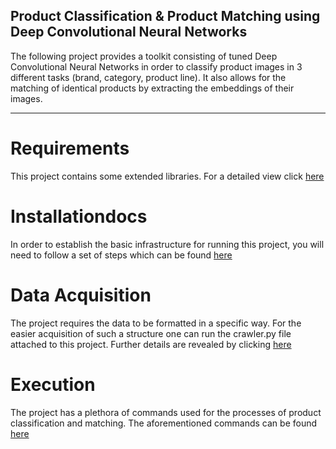 ## Product Classification & Product Matching using Deep Convolutional Neural Networks

The following project provides a toolkit consisting of tuned Deep Convolutional Neural 
Networks in order to classify product images in 3 different tasks (brand, category, product line). It also allows 
for the matching of identical products by extracting the embeddings of their 
images.

---

Requirements
=========

This project contains some extended libraries.
For a detailed view click [here](docs/Requirements.md)

Installationdocs
=========

In order to establish the basic infrastructure for running this project, you will need
to follow a set of steps which can be found [here](docs/Installation.md)

Data Acquisition
=========

The project requires the data to be formatted in a specific way. For the easier 
acquisition of such a structure one can run the crawler.py file attached to this 
project. Further details are revealed by clicking [here](docs/Data_acquisition.md)

Execution
=========

The project has a plethora of commands used for the processes of product 
classification and matching. The aforementioned commands can be found 
[here](docs/Execution.md)

